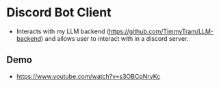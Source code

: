 # Discord Bot Client

- Interacts with my LLM backend (https://github.com/TimmyTram/LLM-backend) and allows user to interact with in a discord server.

## Demo

- https://www.youtube.com/watch?v=s3OBCpNryKc